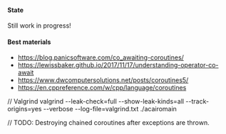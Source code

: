 #### State
Still work in progress!

#### Best materials
- https://blog.panicsoftware.com/co_awaiting-coroutines/
- https://lewissbaker.github.io/2017/11/17/understanding-operator-co-await
- https://www.dwcomputersolutions.net/posts/coroutines5/
- https://en.cppreference.com/w/cpp/language/coroutines


// Valgrind
valgrind --leak-check=full --show-leak-kinds=all --track-origins=yes --verbose --log-file=valgrind.txt ./acairomain

// TODO: Destroying chained coroutines after exceptions are thrown.